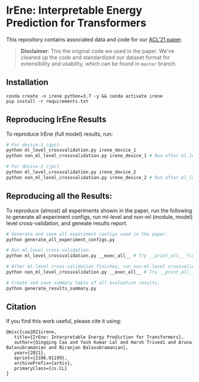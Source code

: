 # IrEne: Interpretable Energy Prediction for Transformers

This repository contains associated data and code for our [ACL'21 paper](https://arxiv.org/pdf/2106.01199.pdf).

> **Disclaimer**: This the original code we used in the paper. We've cleaned up the code and standardized our dataset format for extensibility and usability, which can be found in `master` branch.


## Installation

```
conda create -n irene python=3.7 -y && conda activate irene
pip install -r requirements.txt
```

## Reproducing IrEne Results

To reproduce IrEne (full model) results, run:

```bash
# For device-1 (qpc)
python ml_level_crossvalidation.py irene_device_1
python non_ml_level_crossvalidation.py irene_device_1 # Run after ml_level is complete

# For device-2 (jpc)
python ml_level_crossvalidation.py irene_device_2
python non_ml_level_crossvalidation.py irene_device_2 # Run after ml_level is complete
```

## Reproducing all the Results:

To reproduce (almost) all experiments showin in the paper, run the following to generate all experiment configs, run ml-level and non-ml (module, model) level cross-validation, and geneate results report.

```bash
# Generate and save all experiment configs used in the paper.
python generate_all_experiment_configs.py

# Run ml-level cross-validation.
python ml_level_crossvalidation.py __exec_all__ # Try __print_all__ first to see what cmds it runs

# After ml-level cross-validation finishes, run non-ml-level crossvalidation.
python non_ml_level_crossvalidation.py __exec_all__ # Try __print_all__ first to see what cmds it runs

# Create and save summary table of all evaluation results.
python generate_results_summary.py
```

## Citation

If you find this work useful, please cite it using:

```
@misc{cao2021irene,
   title={IrEne: Interpretable Energy Prediction for Transformers},
   author={Qingqing Cao and Yash Kumar Lal and Harsh Trivedi and Aruna Balasubramanian and Niranjan Balasubramanian},
   year={2021},
   eprint={2106.01199},
   archivePrefix={arXiv},
   primaryClass={cs.CL}
}
```
